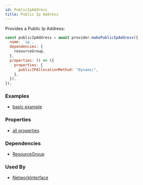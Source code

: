 ```yaml
---
id: PublicIpAddress
title: Public Ip Address
---
```


Provides a Public Ip Address:

```js
const publicIpAddress = await provider.makePublicIpAddress({
  name: `ip`,
  dependencies: {
    resourceGroup,
  },
  properties: () => ({
    properties: {
      publicIPAllocationMethod: "Dynamic",
    },
  }),
});
```

### Examples

- [basic example](https://github.com/grucloud/grucloud/blob/main/examples/azure/vmiac.js#L58)

### Properties

- [all properties](https://docs.microsoft.com/en-us/rest/api/virtualnetwork/publicipaddresses/createorupdate#request-body)

### Dependencies

- [ResourceGroup](./ResourceGroup)

### Used By

- [NetworkInterface](./NetworkInterface)
